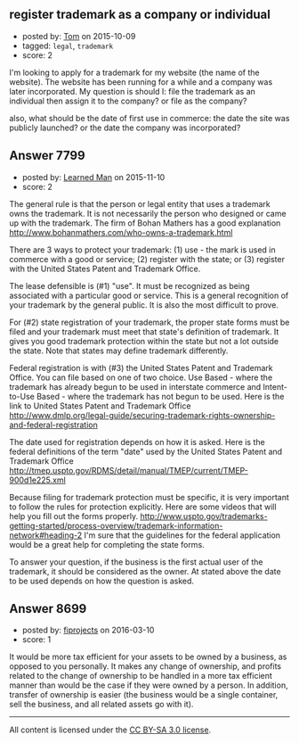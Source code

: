 ## register trademark as a company or individual

- posted by: [Tom](https://stackexchange.com/users/7090530/tom) on 2015-10-09
- tagged: `legal`, `trademark`
- score: 2

I'm looking to apply for a trademark for my website (the name of the website). The website has been running for a while and a company was later incorporated. My question is should I:
file the trademark as an individual then assign it to the company?
or file as the company?

also, what should be the date of first use in commerce:
the date the site was publicly launched?
or the date the company was incorporated?




## Answer 7799

- posted by: [Learned Man](https://stackexchange.com/users/7236940/learned-man) on 2015-11-10
- score: 2

The general rule is that the person or legal entity that uses a trademark owns the trademark. It is not necessarily the person who designed or came up with the trademark. The firm of Bohan Mathers has a good explanation http://www.bohanmathers.com/who-owns-a-trademark.html

There are 3 ways to protect your trademark: (1) use - the mark is used in commerce with a good or service; (2) register with the state; or (3) register with the United States Patent and Trademark Office.

The lease defensible is (#1) "use". It must be recognized as being associated with a particular good or service. This is a general recognition of your trademark by the general public. It is also the most difficult to prove. 

For (#2) state registration of your trademark, the proper state forms must be filed and your trademark must meet that state's definition of trademark. It gives you good trademark protection within the state but not a lot outside the state. Note that states may define trademark differently.

Federal registration is with (#3) the United States Patent and Trademark Office. You can file based on one of two choice. Use Based - where the trademark has already begun to be used in interstate commerce and Intent-to-Use Based - where the trademark has not begun to be used. Here is the link to United States Patent and Trademark Office http://www.dmlp.org/legal-guide/securing-trademark-rights-ownership-and-federal-registration

The date used for registration depends on how it is asked. Here is the federal definitions of the term "date" used by the United States Patent and Trademark Office  http://tmep.uspto.gov/RDMS/detail/manual/TMEP/current/TMEP-900d1e225.xml 

Because filing for trademark protection must be specific, it is very important to follow the rules for protection explicitly. Here are some videos that will help you fill out the forms properly. http://www.uspto.gov/trademarks-getting-started/process-overview/trademark-information-network#heading-2 I'm sure that the guidelines for the federal application would be a great help for completing the state forms. 

To answer your question, if the business is the first actual user of the trademark, it should be considered as the owner. At stated above the date to be used depends on how the question is asked. 




## Answer 8699

- posted by: [fiprojects](https://stackexchange.com/users/5370155/fiprojects) on 2016-03-10
- score: 1

It would be more tax efficient for your assets to be owned by a business, as opposed to you personally. It makes any change of ownership, and profits related to the change of ownership to be handled in a more tax efficient manner than would be the case if they were owned by a person. In addition, transfer of ownership is easier (the business would be a single container, sell the business, and all related assets go with it).



---

All content is licensed under the [CC BY-SA 3.0 license](https://creativecommons.org/licenses/by-sa/3.0/).
